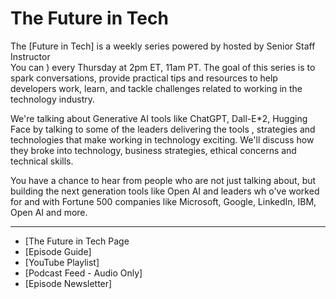   # The Future in Tech

     
The [Future in Tech]  is a weekly series powered by   hosted by Senior Staff Instructor    
You can ) every Thursday at 2pm ET, 11am PT. The goal of this series is to spark conversations, provide practical tips and resources to help developers work, learn, and tackle challenges related to working in the technology industry.  
     
We're talking about Generative AI tools like ChatGPT, Dall-E*2, Hugging Face by talking to some of the leaders delivering the tools  , strategies and technologies that make working in technology exciting. We'll discuss how they broke into technology, business strategies, ethical concerns and technical skills.

You have a chance to hear from people who are not just talking about, but building the next generation tools like Open AI and leaders wh o've worked for and with Fortune 500 companies like Microsoft, Google, LinkedIn,  IBM,  Open AI and  more.     
   
---
 - [The Future in Tech Page
- [Episode Guide]   
- [YouTube Playlist] 
- [Podcast Feed - Audio Only]   
- [Episode Newsletter]    
   
